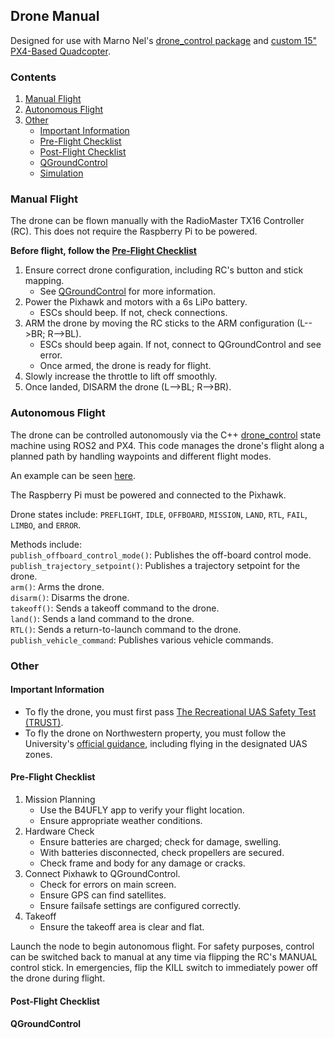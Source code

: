 ## Drone Manual

Designed for use with Marno Nel's [drone_control package](https://github.com/Marnonel6/ROS2_offboard_drone_control/tree/main) and [custom 15" PX4-Based Quadcopter](https://marnonel6.github.io/projects/0-autonomous-px4-drone).

### Contents

1. [Manual Flight](#manual-flight)
2. [Autonomous Flight](#autonomous-flight)
3. [Other](#other)  
   * [Important Information](#important-information)
   * [Pre-Flight Checklist](#pre-flight-checklist)
   * [Post-Flight Checklist](#post-flight-checklist)
   * [QGroundControl](#qgroundcontrol)
   * [Simulation](#simulation)


### Manual Flight

The drone can be flown manually with the RadioMaster TX16 Controller (RC). This does not require the Raspberry Pi to be powered.

**Before flight, follow the [Pre-Flight Checklist](#pre-flight-checklist)**

1. Ensure correct drone configuration, including RC's button and stick mapping.  
   * See [QGroundControl](#qgroundcontrol) for more information.
2. Power the Pixhawk and motors with a 6s LiPo battery.  
   * ESCs should beep. If not, check connections.
3. ARM the drone by moving the RC sticks to the ARM configuration (L-->BR; R-->BL).  
   * ESCs should beep again. If not, connect to QGroundControl and see error.
   * Once armed, the drone is ready for flight.
4. Slowly increase the throttle to lift off smoothly.
5. Once landed, DISARM the drone (L-->BL; R-->BR).


### Autonomous Flight

The drone can be controlled autonomously via the C++ [drone_control](https://github.com/Marnonel6/ROS2_offboard_drone_control/blob/main/drone_control/src/drone_control.cpp) state machine using ROS2 and PX4. This code manages the drone's flight along a planned path by handling waypoints and different flight modes.

An example can be seen [here](https://github.com/Marnonel6/ROS2_offboard_drone_control/blob/main/drone_control/src/path_planning.cpp).

The Raspberry Pi must be powered and connected to the Pixhawk.

Drone states include: `PREFLIGHT`, `IDLE`, `OFFBOARD`, `MISSION`, `LAND`, `RTL`, `FAIL`, `LIMBO`, and `ERROR`.

Methods include:  
`publish_offboard_control_mode()`: Publishes the off-board control mode.  
`publish_trajectory_setpoint()`: Publishes a trajectory setpoint for the drone.  
`arm()`: Arms the drone.  
`disarm()`: Disarms the drone.  
`takeoff()`: Sends a takeoff command to the drone.  
`land()`: Sends a land command to the drone.  
`RTL()`: Sends a return-to-launch command to the drone.  
`publish_vehicle_command`: Publishes various vehicle commands.  


### Other

#### Important Information

* To fly the drone, you must first pass [The Recreational UAS Safety Test (TRUST)](https://www.faa.gov/uas/recreational_flyers/knowledge_test_updates).
* To fly the drone on Northwestern property, you must follow the University's [official guidance](https://www.faa.gov/uas/recreational_flyers/knowledge_test_updates), including flying in the designated UAS zones.

#### Pre-Flight Checklist

1. Mission Planning  
   * Use the B4UFLY app to verify your flight location.  
   * Ensure appropriate weather conditions.
2. Hardware Check  
   * Ensure batteries are charged; check for damage, swelling.
   * With batteries disconnected, check propellers are secured.
   * Check frame and body for any damage or cracks.
3. Connect Pixhawk to QGroundControl.  
   * Check for errors on main screen.
   * Ensure GPS can find satellites.
   * Ensure failsafe settings are configured correctly.
4. Takeoff  
   * Ensure the takeoff area is clear and flat.

Launch the node to begin autonomous flight. For safety purposes, control can be switched back to manual at any time via flipping the RC's MANUAL control stick. In emergencies, flip the KILL switch to immediately power off the drone during flight.

#### Post-Flight Checklist

#### QGroundControl



